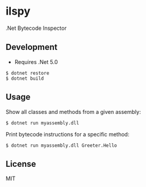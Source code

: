 # ilspy
.Net Bytecode Inspector

## Development

- Requires .Net 5.0

```
$ dotnet restore
$ dotnet build
```

## Usage

Show all classes and methods from a given assembly:

```
$ dotnet run myassembly.dll
```

Print bytecode instructions for a specific method:

```
$ dotnet run myassembly.dll Greeter.Hello
```

## License

MIT
